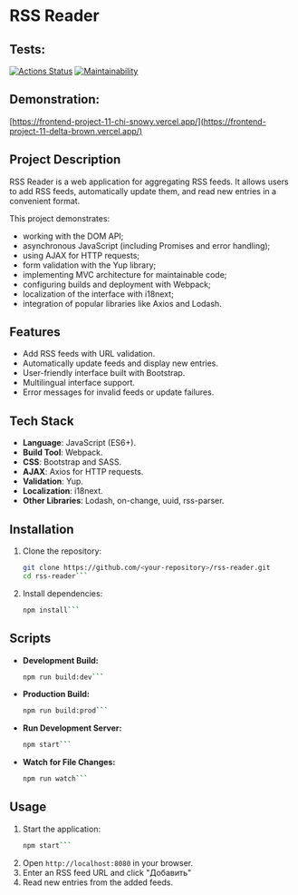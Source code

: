 # RSS Reader

## Tests:
[![Actions Status](https://github.com/ElenaManukyan/frontend-project-11/actions/workflows/hexlet-check.yml/badge.svg)](https://github.com/ElenaManukyan/frontend-project-11/actions)
[![Maintainability](https://api.codeclimate.com/v1/badges/d575f795153d8c37a66f/maintainability)](https://codeclimate.com/github/ElenaManukyan/frontend-project-11/maintainability)
## Demonstration:
[https://frontend-project-11-chi-snowy.vercel.app/](https://frontend-project-11-delta-brown.vercel.app/)

## Project Description  
RSS Reader is a web application for aggregating RSS feeds. It allows users to add RSS feeds, automatically update them, and read new entries in a convenient format.  

This project demonstrates:  
- working with the DOM API;  
- asynchronous JavaScript (including Promises and error handling);  
- using AJAX for HTTP requests;  
- form validation with the Yup library;  
- implementing MVC architecture for maintainable code;  
- configuring builds and deployment with Webpack;  
- localization of the interface with i18next;  
- integration of popular libraries like Axios and Lodash.  

## Features  
- Add RSS feeds with URL validation.  
- Automatically update feeds and display new entries.  
- User-friendly interface built with Bootstrap.  
- Multilingual interface support.  
- Error messages for invalid feeds or update failures.  

## Tech Stack  
- **Language**: JavaScript (ES6+).  
- **Build Tool**: Webpack.  
- **CSS**: Bootstrap and SASS.  
- **AJAX**: Axios for HTTP requests.  
- **Validation**: Yup.  
- **Localization**: i18next.  
- **Other Libraries**: Lodash, on-change, uuid, rss-parser.  

## Installation  
1. Clone the repository:  
   ```bash
   git clone https://github.com/<your-repository>/rss-reader.git
   cd rss-reader```
2. Install dependencies:
   ```bash
   npm install```
## Scripts
* **Development Build:**
  ```bash
  npm run build:dev```
* **Production Build:**
  ```bash
  npm run build:prod```
* **Run Development Server:**
  ```bash
  npm start```
* **Watch for File Changes:**
  ```bash
  npm run watch```

## Usage
1. Start the application:
   ```bash
   npm start```
2. Open ```http://localhost:8080``` in your browser.
3. Enter an RSS feed URL and click "Добавить"
4. Read new entries from the added feeds.
